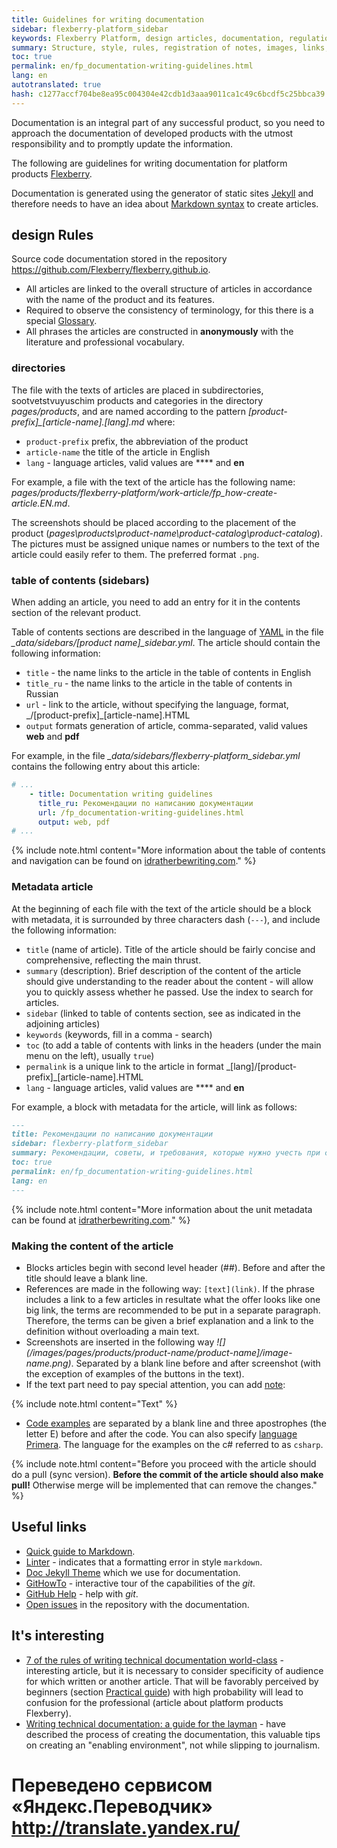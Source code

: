 ```yaml
--- 
title: Guidelines for writing documentation 
sidebar: flexberry-platform_sidebar 
keywords: Flexberry Platform, design articles, documentation, regulations 
summary: Structure, style, rules, registration of notes, images, links, and code examples 
toc: true 
permalink: en/fp_documentation-writing-guidelines.html 
lang: en 
autotranslated: true 
hash: c1277accf704be8ea95c004304e42cdb1d3aaa9011ca1c49c6bcdf5c25bbca39 
--- 
```


Documentation is an integral part of any successful product, so you need to approach the documentation of developed products with the utmost responsibility and to promptly update the information. 

The following are guidelines for writing documentation for platform products [Flexberry](https://flexberry.github.io/ru//fp_landing_page.html). 

Documentation is generated using the generator of static sites [Jekyll](https://jekyllrb.com/) and therefore needs to have an idea about [Markdown syntax](https://daringfireball.net/projects/markdown/syntax) to create articles. 

## design Rules 

Source code documentation stored in the repository <https://github.com/Flexberry/flexberry.github.io>. 

* All articles are linked to the overall structure of articles in accordance with the name of the product and its features. 
* Required to observe the consistency of terminology, for this there is a special [Glossary](fp_glossary.html). 
* All phrases the articles are constructed in __anonymously__ with the literature and professional vocabulary. 

### directories 

The file with the texts of articles are placed in subdirectories, sootvetstvuyuschim products and categories in the directory _pages/products_, and are named according to the pattern _\[product-prefix\]\_\[article-name\].\[lang\].md_ where: 

* `product-prefix` prefix, the abbreviation of the product 
* `article-name` the title of the article in English 
* `lang` - language articles, valid values are **** and **en** 

For example, a file with the text of the article has the following name: _pages/products/flexberry-platform/work-article/fp_how-create-article.EN.md_. 

The screenshots should be placed according to the placement of the product (_pages\products\product-name\product-catalog\product-catalog_). The pictures must be assigned unique names or numbers to the text of the article could easily refer to them. The preferred format `.png`. 

### table of contents (sidebars) 

When adding an article, you need to add an entry for it in the contents section of the relevant product. 

Table of contents sections are described in the language of [YAML](https://yaml.org/) in the file _\_data/sidebars/\[product name\]\_sidebar.yml_. 
The article should contain the following information: 

* `title` - the name links to the article in the table of contents in English 
* `title_ru` - the name links to the article in the table of contents in Russian 
* `url` - link to the article, without specifying the language, format, _/\[product-prefix\]\_\[article-name\].HTML 
* `output` formats generation of article, comma-separated, valid values **web** and **pdf** 

For example, in the file _\_data/sidebars/flexberry-platform\_sidebar.yml_ contains the following entry about this article: 

```yml
# ...
    - title: Documentation writing guidelines
      title_ru: Рекомендации по написанию документации
      url: /fp_documentation-writing-guidelines.html
      output: web, pdf
# ...
``` 

{% include note.html content="More information about the table of contents and navigation can be found on [idratherbewriting.com](https://idratherbewriting.com/documentation-theme-jekyll/mydoc_sidebar_navigation.html)." %} 

### Metadata article 

At the beginning of each file with the text of the article should be a block with metadata, it is surrounded by three characters dash (`---`), and include the following information: 

* `title` (name of article). Title of the article should be fairly concise and comprehensive, reflecting the main thrust. 
* `summary` (description). Brief description of the content of the article should give understanding to the reader about the content - will allow you to quickly assess whether he passed. Use the index to search for articles. 
* `sidebar` (linked to table of contents section, see as indicated in the adjoining articles) 
* `keywords` (keywords, fill in a comma - search) 
* `toc` (to add a table of contents with links in the headers (under the main menu on the left), usually `true`) 
* `permalink` is a unique link to the article in format _\[lang\]/\[product-prefix\]\_\[article-name\].HTML 
* `lang` - language articles, valid values are **** and **en** 

For example, a block with metadata for the article, will link as follows: 

```md
---
title: Рекомендации по написанию документации
sidebar: flexberry-platform_sidebar
summary: Рекомендации, советы, и требования, которые нужно учесть при создании статьи.
toc: true
permalink: en/fp_documentation-writing-guidelines.html
lang: en
---
``` 

{% include note.html content="More information about the unit metadata can be found at [idratherbewriting.com](https://idratherbewriting.com/documentation-theme-jekyll/mydoc_pages.html#frontmatter)." %} 

### Making the content of the article 

* Blocks articles begin with second level header (##). Before and after the title should leave a blank line. 
* References are made in the following way: `[text](link)`. If the phrase includes a link to a few articles in resultate what the offer looks like one big link, the terms are recommended to be put in a separate paragraph. Therefore, the terms can be given a brief explanation and a link to the definition without overloading a main text. 
* Screenshots are inserted in the following way _\!\[\]\(/images/pages/products/product-name/product-name]/image-name.png)_. Separated by a blank line before and after screenshot (with the exception of examples of the buttons in the text). 
* If the text part need to pay special attention, you can add [note](https://flexberry.github.io/mydoc_alerts.html): 

{% include note.html content="Text" %} 

* [Code examples](https://flexberry.github.io/mydoc_code_samples.html) are separated by a blank line and three apostrophes (the letter E) before and after the code. You can also specify [language Primera](http://idratherbewriting.com/documentation-theme-jekyll/mydoc_syntax_highlighting.html#available-lexers). The language for the examples on the c# referred to as `csharp`. 

{% include note.html content="Before you proceed with the article should do a pull (sync version). **Before the commit of the article should also make pull!** Otherwise merge will be implemented that can remove the changes." %} 

## Useful links 

* [Quick guide to Markdown](https://paulradzkov.com/2014/markdown_cheatsheet/). 
* [Linter](https://marketplace.visualstudio.com/items?itemName=DavidAnson.vscode-markdownlint) - indicates that a formatting error in style `markdown`. 
* [Doc Jekyll Theme](https://idratherbewriting.com/documentation-theme-jekyll/) which we use for documentation. 
* [GitHowTo](https://githowto.com/ru) - interactive tour of the capabilities of the _git_. 
* [GitHub Help](https://help.github.com/) - help with _git_. 
* [Open issues](https://github.com/Flexberry/flexberry.github.io/issues) in the repository with the documentation. 

## It's interesting 

* [7 of the rules of writing technical documentation world-class](https://habr.com/ru/post/303760/) - interesting article, but it is necessary to consider specificity of audience for which written or another article. That will be favorably perceived by beginners (section [Practical guide](https://flexberry.github.io/ru//gpg_landing-page.html)) with high probability will lead to confusion for the professional (article about platform products Flexberry). 
* [Writing technical documentation: a guide for the layman](https://habr.com/ru/post/421549/) - have described the process of creating the documentation, this valuable tips on creating an "enabling environment", not while slipping to journalism. 



 # Переведено сервисом «Яндекс.Переводчик» http://translate.yandex.ru/